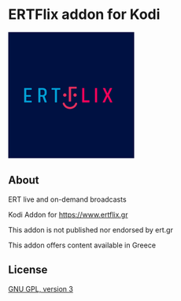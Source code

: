 ERTFlix addon for Kodi
======================

![](https://raw.githubusercontent.com/Twilight0/plugin.video.ert.gr/master/icon.png)

About
-----
ERT live and on-demand broadcasts

Kodi Addon for https://www.ertflix.gr

This addon is not published nor endorsed by ert.gr

This addon offers content available in Greece

License
-------

[GNU GPL, version 3](https://raw.githubusercontent.com/Twilight0/plugin.video.ert.gr/master/LICENCES/GPL-3.0-only "Repo ZIP")